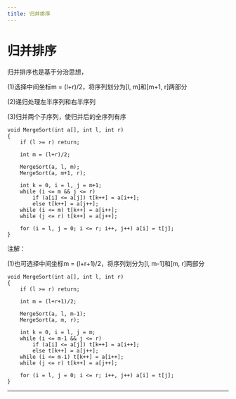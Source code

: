 ```yaml
---
title: 归并排序
---
```


# 归并排序

<script type="text/javascript" src="/include/head.js"></script>

归并排序也是基于分治思想，

(1)选择中间坐标m = (l+r)/2，将序列划分为[l, m]和[m+1, r]两部分

(2)递归处理左半序列和右半序列

(3)归并两个子序列，使归并后的全序列有序

```
void MergeSort(int a[], int l, int r)
{
    if (l >= r) return;

    int m = (l+r)/2;

    MergeSort(a, l, m);
    MergeSort(a, m+1, r);

    int k = 0, i = l, j = m+1;
    while (i <= m && j <= r)
        if (a[i] <= a[j]) t[k++] = a[i++];
        else t[k++] = a[j++];
    while (i <= m) t[k++] = a[i++];
    while (j <= r) t[k++] = a[j++];

    for (i = l, j = 0; i <= r; i++, j++) a[i] = t[j];
}
```

注解：

(1)也可选择中间坐标m = (l+r+1)/2，将序列划分为[l, m-1]和[m, r]两部分

```
void MergeSort(int a[], int l, int r)
{
    if (l >= r) return;

    int m = (l+r+1)/2;

    MergeSort(a, l, m-1);
    MergeSort(a, m, r);

    int k = 0, i = l, j = m;
    while (i <= m-1 && j <= r)
        if (a[i] <= a[j]) t[k++] = a[i++];
        else t[k++] = a[j++];
    while (i <= m-1) t[k++] = a[i++];
    while (j <= r) t[k++] = a[j++];

    for (i = l, j = 0; i <= r; i++, j++) a[i] = t[j];
}
```

---

<script type="text/javascript" src="/include/tail.js"></script>
